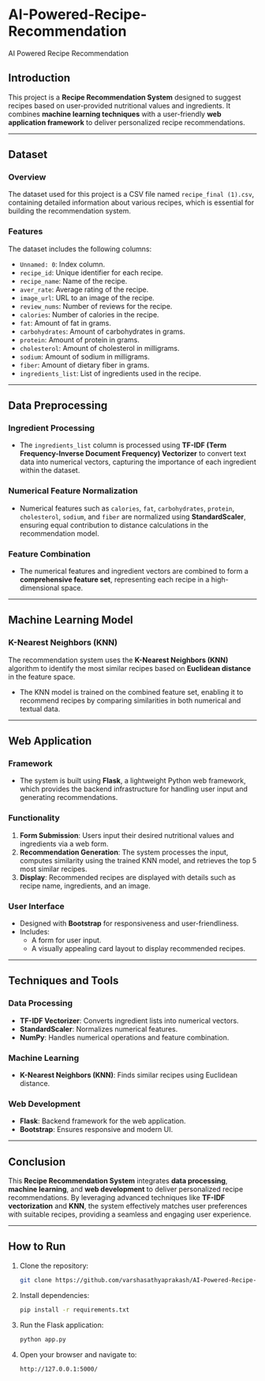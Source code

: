 # AI-Powered-Recipe-Recommendation
AI Powered Recipe Recommendation

## Introduction  
This project is a **Recipe Recommendation System** designed to suggest recipes based on user-provided nutritional values and ingredients. It combines **machine learning techniques** with a user-friendly **web application framework** to deliver personalized recipe recommendations.

---

## Dataset  

### Overview  
The dataset used for this project is a CSV file named `recipe_final (1).csv`, containing detailed information about various recipes, which is essential for building the recommendation system.  

### Features  
The dataset includes the following columns:  
- `Unnamed: 0`: Index column.  
- `recipe_id`: Unique identifier for each recipe.  
- `recipe_name`: Name of the recipe.  
- `aver_rate`: Average rating of the recipe.  
- `image_url`: URL to an image of the recipe.  
- `review_nums`: Number of reviews for the recipe.  
- `calories`: Number of calories in the recipe.  
- `fat`: Amount of fat in grams.  
- `carbohydrates`: Amount of carbohydrates in grams.  
- `protein`: Amount of protein in grams.  
- `cholesterol`: Amount of cholesterol in milligrams.  
- `sodium`: Amount of sodium in milligrams.  
- `fiber`: Amount of dietary fiber in grams.  
- `ingredients_list`: List of ingredients used in the recipe.  

---

## Data Preprocessing  

### Ingredient Processing  
- The `ingredients_list` column is processed using **TF-IDF (Term Frequency-Inverse Document Frequency) Vectorizer** to convert text data into numerical vectors, capturing the importance of each ingredient within the dataset.  

### Numerical Feature Normalization  
- Numerical features such as `calories`, `fat`, `carbohydrates`, `protein`, `cholesterol`, `sodium`, and `fiber` are normalized using **StandardScaler**, ensuring equal contribution to distance calculations in the recommendation model.  

### Feature Combination  
- The numerical features and ingredient vectors are combined to form a **comprehensive feature set**, representing each recipe in a high-dimensional space.  

---

## Machine Learning Model  

### K-Nearest Neighbors (KNN)  
The recommendation system uses the **K-Nearest Neighbors (KNN)** algorithm to identify the most similar recipes based on **Euclidean distance** in the feature space.  
- The KNN model is trained on the combined feature set, enabling it to recommend recipes by comparing similarities in both numerical and textual data.  

---

## Web Application  

### Framework  
- The system is built using **Flask**, a lightweight Python web framework, which provides the backend infrastructure for handling user input and generating recommendations.  

### Functionality  
1. **Form Submission**: Users input their desired nutritional values and ingredients via a web form.  
2. **Recommendation Generation**: The system processes the input, computes similarity using the trained KNN model, and retrieves the top 5 most similar recipes.  
3. **Display**: Recommended recipes are displayed with details such as recipe name, ingredients, and an image.  

### User Interface  
- Designed with **Bootstrap** for responsiveness and user-friendliness.  
- Includes:  
  - A form for user input.  
  - A visually appealing card layout to display recommended recipes.  

---

## Techniques and Tools  

### Data Processing  
- **TF-IDF Vectorizer**: Converts ingredient lists into numerical vectors.  
- **StandardScaler**: Normalizes numerical features.  
- **NumPy**: Handles numerical operations and feature combination.  

### Machine Learning  
- **K-Nearest Neighbors (KNN)**: Finds similar recipes using Euclidean distance.  

### Web Development  
- **Flask**: Backend framework for the web application.  
- **Bootstrap**: Ensures responsive and modern UI.  

---

## Conclusion  
This **Recipe Recommendation System** integrates **data processing**, **machine learning**, and **web development** to deliver personalized recipe recommendations. By leveraging advanced techniques like **TF-IDF vectorization** and **KNN**, the system effectively matches user preferences with suitable recipes, providing a seamless and engaging user experience.  

---

## How to Run  

1. Clone the repository:  
   ```bash
   git clone https://github.com/varshasathyaprakash/AI-Powered-Recipe-Recommendation.git
   
2. Install dependencies:   
   ```bash
   pip install -r requirements.txt

3. Run the Flask application:
   ```bash
   python app.py

4. Open your browser and navigate to:
   ```bash
   http://127.0.0.1:5000/
   

